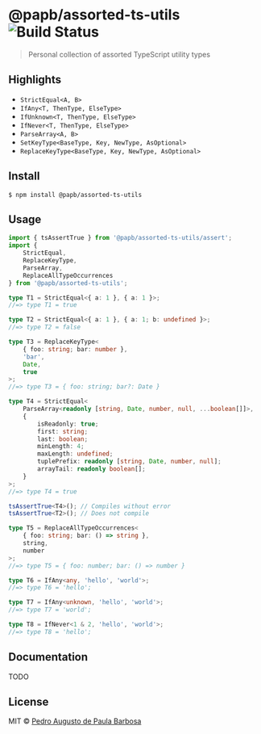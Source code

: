 # @papb/assorted-ts-utils ![Build Status](https://github.com/papb/assorted-ts-utils/workflows/CI/badge.svg)

> Personal collection of assorted TypeScript utility types


## Highlights

* `StrictEqual<A, B>`
* `IfAny<T, ThenType, ElseType>`
* `IfUnknown<T, ThenType, ElseType>`
* `IfNever<T, ThenType, ElseType>`
* `ParseArray<A, B>`
* `SetKeyType<BaseType, Key, NewType, AsOptional>`
* `ReplaceKeyType<BaseType, Key, NewType, AsOptional>`


## Install

```
$ npm install @papb/assorted-ts-utils
```


## Usage

```ts
import { tsAssertTrue } from '@papb/assorted-ts-utils/assert';
import {
	StrictEqual,
	ReplaceKeyType,
	ParseArray,
	ReplaceAllTypeOccurrences
} from '@papb/assorted-ts-utils';

type T1 = StrictEqual<{ a: 1 }, { a: 1 }>;
//=> type T1 = true

type T2 = StrictEqual<{ a: 1 }, { a: 1; b: undefined }>;
//=> type T2 = false

type T3 = ReplaceKeyType<
	{ foo: string; bar: number },
	'bar',
	Date,
	true
>;
//=> type T3 = { foo: string; bar?: Date }

type T4 = StrictEqual<
	ParseArray<readonly [string, Date, number, null, ...boolean[]]>,
	{
		isReadonly: true;
		first: string;
		last: boolean;
		minLength: 4;
		maxLength: undefined;
		tuplePrefix: readonly [string, Date, number, null];
		arrayTail: readonly boolean[];
	}
>;
//=> type T4 = true

tsAssertTrue<T4>(); // Compiles without error
tsAssertTrue<T2>(); // Does not compile

type T5 = ReplaceAllTypeOccurrences<
	{ foo: string; bar: () => string },
	string,
	number
>;
//=> type T5 = { foo: number; bar: () => number }

type T6 = IfAny<any, 'hello', 'world'>;
//=> type T6 = 'hello';

type T7 = IfAny<unknown, 'hello', 'world'>;
//=> type T7 = 'world';

type T8 = IfNever<1 & 2, 'hello', 'world'>;
//=> type T8 = 'hello';
```


## Documentation

TODO


## License

MIT © [Pedro Augusto de Paula Barbosa](https://github.com/papb)
